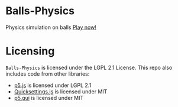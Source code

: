 # Balls-Physics
Physics simulation on balls
[Play now!](https://akosseres.github.io/Balls-Physics)

# Licensing
`Balls-Physics` is licensed under the LGPL 2.1 License.
This repo also includes code from other libraries:
* [p5.js](https://github.com/processing/p5.js) is licensed under LGPL 2.1
* [Quicksettings.js](https://github.com/bit101/quicksettings) is licensed under MIT
* [p5.gui](https://github.com/bitcraftlab/p5.gui) is licensed under MIT
